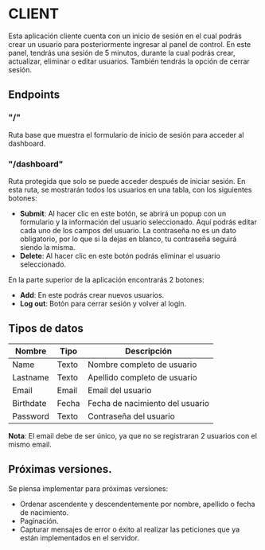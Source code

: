 # CLIENT
Esta aplicación cliente cuenta con un inicio de sesión en el cual podrás crear un usuario para posteriormente ingresar al panel de control. 
En este panel, tendrás una sesión de 5 minutos, durante la cual podrás crear, actualizar, eliminar o editar usuarios. 
También tendrás la opción de cerrar sesión.

## Endpoints

### "/" 
Ruta base que muestra el formulario de inicio de sesión para acceder al dashboard.

### "/dashboard"
Ruta protegida que solo se puede acceder después de iniciar sesión. En esta ruta, se mostrarán todos los usuarios en una tabla, 
con los siguientes botones:
- **Submit**: Al hacer clic en este botón, se abrirá un popup con un formulario y la información 
del usuario seleccionado. Aquí podrás editar cada uno de los campos del usuario. La contraseña no es un dato obligatorio, 
por lo que si la dejas en blanco, tu contraseña seguirá siendo la misma.
- **Delete**: Al hacer clic en este botón podrás eliminar el usuario seleccionado.

En la parte superior de la aplicación encontrarás 2 botones:
- **Add**: En este podrás crear nuevos usuarios.
-  **Log out**: Botón para cerrar sesión y volver al login.

## Tipos de datos

| Nombre | Tipo | Descripción |
|----------|----------|----------|
| Name    | Texto  | Nombre completo de usuario |
| Lastname    | Texto   | Apellido completo de usuario   |
| Email | Email   | Email del usuario |
| Birthdate | Fecha   | Fecha de nacimiento del usuario |
| Password | Texto   | Contraseña del usuario |

**Nota**: El email debe de ser único, ya que no se registraran 2 usuarios con el mismo email.
## Próximas versiones.
Se piensa implementar para próximas versiones:
- Ordenar ascendente y descendentemente por nombre, apellido o fecha de nacimiento.
- Paginación.
- Capturar mensajes de error o éxito al realizar las peticiones que ya están implementados en el servidor.
